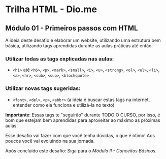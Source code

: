 # Trilha HTML - Dio.me

## Módulo 01 - Primeiros passos com HTML

A ideia deste desafio é elaborar um website, utilizando uma estrutura bem básica, utilizando tags aprendidas durante as aulas práticas até então.

### Utilizar todas as tags explicadas nas aulas:
- `<h1>` até `<h6>`, `<p>`, `<mark>`, `<small>`, `<i>`, `<u>`, `<strong>`, `<ol>`, `<ul>`, `<li>`, `<a>`, `<hr>`, `<sub>`, `<sup>`, `<blockquote>`

### Utilizar novas tags sugeridas:
- `<font>`, `<del>`, `<p>`, `<abbr>` (a ideia é buscar estas tags na internet, entender como ela funciona e utilizá-la no texto)

**Importante**: Essas tags te "seguirão" durante TODO O CURSO, por isso, é bom que estejam bem aprendidas para aproveitar ao máximo as próximas aulas.

Esse desafio vai fazer com que você tenha dúvidas, o que é ótimo! Aos poucos você vai evoluindo na sua jornada.

Após concluído este desafio: Siga para o *Módulo II - Conceitos Básicos.* 

